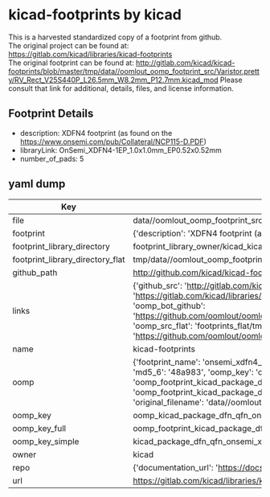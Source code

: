 # kicad-footprints by kicad  
This is a harvested standardized copy of a footprint from github.  
The original project can be found at:  
https://gitlab.com/kicad/libraries/kicad-footprints  
The original footprint can be found at:
http://gitlab.com/kicad/kicad-footprints/blob/master/tmp/data//oomlout_oomp_footprint_src/Varistor.pretty/RV_Rect_V25S440P_L26.5mm_W8.2mm_P12.7mm.kicad_mod
Please consult that link for additional, details, files, and license information.  
## Footprint Details
* description: XDFN4 footprint (as found on the https://www.onsemi.com/pub/Collateral/NCP115-D.PDF)  
* libraryLink: OnSemi_XDFN4-1EP_1.0x1.0mm_EP0.52x0.52mm  
* number_of_pads: 5  
## yaml dump  
| Key | Value |  
| --- | --- |  
| file | data//oomlout_oomp_footprint_src/kicad-footprints/Package_DFN_QFN.pretty/OnSemi_XDFN4-1EP_1.0x1.0mm_EP0.52x0.52mm.kicad_mod |  
| footprint | {'description': 'XDFN4 footprint (as found on the https://www.onsemi.com/pub/Collateral/NCP115-D.PDF)', 'libraryLink': 'OnSemi_XDFN4-1EP_1.0x1.0mm_EP0.52x0.52mm', 'number_of_pads': 5} |  
| footprint_library_directory | footprint_library_owner/kicad_kicad-footprints/ |  
| footprint_library_directory_flat | tmp/data//oomlout_oomp_footprint_src/footprints_flat/kicad_package_dfn_qfn_onsemi_xdfn4_1ep_1_0x1_0mm_ep0_52x0_52mm/working |  
| github_path | http://github.com/kicad/kicad-footprints/blob/master/tmp/data//oomlout_oomp_footprint_src/Package_DFN_QFN.pretty/OnSemi_XDFN4-1EP_1.0x1.0mm_EP0.52x0.52mm.kicad_mod |  
| links | {'github_src': 'http://gitlab.com/kicad/kicad-footprints/blob/master/tmp/data//oomlout_oomp_footprint_src/Varistor.pretty/RV_Rect_V25S440P_L26.5mm_W8.2mm_P12.7mm.kicad_mod', 'github_src_repo': 'https://gitlab.com/kicad/libraries/kicad-footprints', 'oomp_bot': 'tmp/data//oomlout_oomp_footprint_src/footprints/kicad_package_dfn_qfn_onsemi_xdfn4_1ep_1_0x1_0mm_ep0_52x0_52mm/working', 'oomp_bot_github': 'https://github.com/oomlout/oomlout_oomp_footprint_bot/tree/main/tmp/data//oomlout_oomp_footprint_src/footprints/kicad_package_dfn_qfn_onsemi_xdfn4_1ep_1_0x1_0mm_ep0_52x0_52mm/working', 'oomp_src_flat': 'footprints_flat/tmp/data//oomlout_oomp_footprint_src/footprints_flat/kicad_package_dfn_qfn_onsemi_xdfn4_1ep_1_0x1_0mm_ep0_52x0_52mm/working', 'oomp_src_flat_github': 'https://github.com/oomlout/oomlout_oomp_footprint_src/tree/main/tmp/data//oomlout_oomp_footprint_src/footprints_flat/kicad_package_dfn_qfn_onsemi_xdfn4_1ep_1_0x1_0mm_ep0_52x0_52mm/working'} |  
| name | kicad-footprints |  
| oomp | {'footprint_name': 'onsemi_xdfn4_1ep_1_0x1_0mm_ep0_52x0_52mm', 'library_name': 'package_dfn_qfn', 'md5': '48a983198574f9bb46ed230de54fbfb0', 'md5_10': '48a9831985', 'md5_5': '48a98', 'md5_6': '48a983', 'oomp_key': 'oomp_kicad_package_dfn_qfn_onsemi_xdfn4_1ep_1_0x1_0mm_ep0_52x0_52mm', 'oomp_key_extra': 'oomp_footprint_kicad_package_dfn_qfn_onsemi_xdfn4_1ep_1_0x1_0mm_ep0_52x0_52mm', 'oomp_key_full': 'oomp_footprint_kicad_package_dfn_qfn_onsemi_xdfn4_1ep_1_0x1_0mm_ep0_52x0_52mm_48a983', 'oomp_key_simple': 'kicad_package_dfn_qfn_onsemi_xdfn4_1ep_1_0x1_0mm_ep0_52x0_52mm', 'original_filename': 'data//oomlout_oomp_footprint_src/kicad-footprints/Package_DFN_QFN.pretty/OnSemi_XDFN4-1EP_1.0x1.0mm_EP0.52x0.52mm.kicad_mod', 'owner_name': 'kicad'} |  
| oomp_key | oomp_kicad_package_dfn_qfn_onsemi_xdfn4_1ep_1_0x1_0mm_ep0_52x0_52mm |  
| oomp_key_full | oomp_footprint_kicad_package_dfn_qfn_onsemi_xdfn4_1ep_1_0x1_0mm_ep0_52x0_52mm |  
| oomp_key_simple | kicad_package_dfn_qfn_onsemi_xdfn4_1ep_1_0x1_0mm_ep0_52x0_52mm |  
| owner | kicad |  
| repo | {'documentation_url': 'https://docs.github.com/rest/repos/repos#get-a-repository', 'message': 'Not Found'} |  
| url | https://gitlab.com/kicad/libraries/kicad-footprints |  

